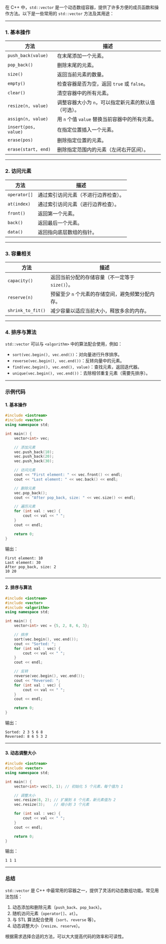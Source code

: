 在 C++ 中，`std::vector` 是一个动态数组容器，提供了许多方便的成员函数和操作方法。以下是一些常用的 `std::vector` 方法及其用途：

---

### **1. 基本操作**

| 方法                     | 描述                                                                 |
|--------------------------|----------------------------------------------------------------------|
| `push_back(value)`       | 在末尾添加一个元素。                                                 |
| `pop_back()`             | 删除末尾的元素。                                                    |
| `size()`                 | 返回当前元素的数量。                                                |
| `empty()`                | 检查容器是否为空，返回 `true` 或 `false`。                          |
| `clear()`                | 清空容器中的所有元素。                                              |
| `resize(n, value)`       | 调整容器大小为 `n`，可以指定新元素的默认值（可选）。                 |
| `assign(n, value)`       | 用 `n` 个值 `value` 替换当前容器中的所有元素。                      |
| `insert(pos, value)`     | 在指定位置插入一个元素。                                             |
| `erase(pos)`             | 删除指定位置的元素。                                                |
| `erase(start, end)`      | 删除指定范围内的元素（左闭右开区间）。                              |

---

### **2. 访问元素**

| 方法                     | 描述                                                                 |
|--------------------------|----------------------------------------------------------------------|
| `operator[]`             | 通过索引访问元素（不进行边界检查）。                                 |
| `at(index)`              | 通过索引访问元素（进行边界检查）。                                   |
| `front()`                | 返回第一个元素。                                                    |
| `back()`                 | 返回最后一个元素。                                                  |
| `data()`                 | 返回指向底层数组的指针。                                            |

---

### **3. 容量相关**

| 方法                     | 描述                                                                 |
|--------------------------|----------------------------------------------------------------------|
| `capacity()`             | 返回当前分配的存储容量（不一定等于 `size()`）。                     |
| `reserve(n)`             | 预留至少 `n` 个元素的存储空间，避免频繁分配内存。                   |
| `shrink_to_fit()`        | 减少容量以适应当前大小，释放多余的内存。                            |

---

### **4. 排序与算法**

`std::vector` 可以与 `<algorithm>` 中的算法配合使用，例如：
- `sort(vec.begin(), vec.end())`：对向量进行升序排序。
- `reverse(vec.begin(), vec.end())`：反转向量中的元素。
- `find(vec.begin(), vec.end(), value)`：查找元素，返回迭代器。
- `unique(vec.begin(), vec.end())`：去除相邻重复元素（需要先排序）。

---

### **示例代码**

#### **1. 基本操作**
```cpp
#include <iostream>
#include <vector>
using namespace std;

int main() {
    vector<int> vec;

    // 添加元素
    vec.push_back(10);
    vec.push_back(20);
    vec.push_back(30);

    // 访问元素
    cout << "First element: " << vec.front() << endl;
    cout << "Last element: " << vec.back() << endl;

    // 删除元素
    vec.pop_back();
    cout << "After pop_back, size: " << vec.size() << endl;

    // 遍历元素
    for (int val : vec) {
        cout << val << " ";
    }
    cout << endl;

    return 0;
}
```

输出：
```
First element: 10
Last element: 30
After pop_back, size: 2
10 20
```

---

#### **2. 排序与算法**
```cpp
#include <iostream>
#include <vector>
#include <algorithm>
using namespace std;

int main() {
    vector<int> vec = {5, 2, 8, 6, 3};

    // 排序
    sort(vec.begin(), vec.end());
    cout << "Sorted: ";
    for (int val : vec) {
        cout << val << " ";
    }
    cout << endl;

    // 反转
    reverse(vec.begin(), vec.end());
    cout << "Reversed: ";
    for (int val : vec) {
        cout << val << " ";
    }
    cout << endl;

    return 0;
}
```

输出：
```
Sorted: 2 3 5 6 8
Reversed: 8 6 5 3 2
```

---

#### **3. 动态调整大小**
```cpp
#include <iostream>
#include <vector>
using namespace std;

int main() {
    vector<int> vec(5, 1); // 初始化 5 个元素，每个值为 1

    // 调整大小
    vec.resize(8, 2); // 扩展到 8 个元素，新元素值为 2
    vec.resize(3);    // 缩小到 3 个元素

    for (int val : vec) {
        cout << val << " ";
    }
    cout << endl;

    return 0;
}
```

输出：
```
1 1 1
```

---

### **总结**
`std::vector` 是 C++ 中最常用的容器之一，提供了灵活的动态数组功能。常见用法包括：
1. 动态添加和删除元素（`push_back`、`pop_back`）。
2. 随机访问元素（`operator[]`、`at`）。
3. 与 STL 算法配合使用（`sort`、`reverse` 等）。
4. 动态调整大小（`resize`、`reserve`）。

根据需求选择合适的方法，可以大大提高代码的效率和可读性。
